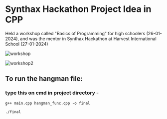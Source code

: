 # Synthax Hackathon Project Idea in CPP
Held a workshop called "Basics of Programming" for high schoolers (26-01-2024), and was the mentor in Synthax Hackathon at Harvest International School (27-01-2024)

![workshop](https://github.com/urvashii-b/Synthax-Hangman-CPP/assets/130129236/c5795a46-201c-48a5-80d3-ef3f60d9b8b7)

![workshop2](https://github.com/urvashii-b/Synthax-Hangman-CPP/assets/130129236/2dbf00c1-0729-4748-a54b-04eee7965d0d)

## To run the hangman file: 
  ### type this on cmd in project directory - 
    g++ main.cpp hangman_func.cpp -o final
    
    ./final
